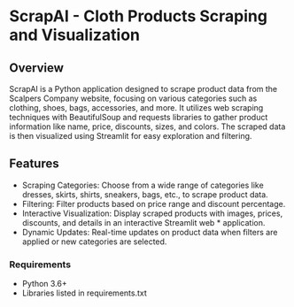 # ScrapAI - Cloth Products Scraping and Visualization

## Overview

ScrapAI is a Python application designed to scrape product data from the Scalpers Company website, focusing on various categories such as clothing, shoes, bags, accessories, and more. It utilizes web scraping techniques with BeautifulSoup and requests libraries to gather product information like name, price, discounts, sizes, and colors. The scraped data is then visualized using Streamlit for easy exploration and filtering.

## Features

* Scraping Categories: Choose from a wide range of categories like dresses, skirts, shirts, sneakers, bags, etc., to scrape product data.
* Filtering: Filter products based on price range and discount percentage.
* Interactive Visualization: Display scraped products with images, prices, discounts, and details in an interactive Streamlit web * application.
* Dynamic Updates: Real-time updates on product data when filters are applied or new categories are selected.

### Requirements

* Python 3.6+
* Libraries listed in requirements.txt

